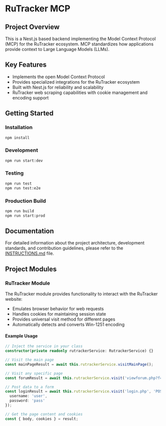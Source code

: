 # RuTracker MCP

## Project Overview
This is a Nest.js based backend implementing the Model Context Protocol (MCP) for the RuTracker ecosystem. MCP standardizes how applications provide context to Large Language Models (LLMs).

## Key Features
- Implements the open Model Context Protocol
- Provides specialized integrations for the RuTracker ecosystem
- Built with Nest.js for reliability and scalability
- RuTracker web scraping capabilities with cookie management and encoding support

## Getting Started

### Installation
```bash
npm install
```

### Development
```bash
npm run start:dev
```

### Testing
```bash
npm run test
npm run test:e2e
```

### Production Build
```bash
npm run build
npm run start:prod
```

## Documentation

For detailed information about the project architecture, development standards, and contribution guidelines, please refer to the [INSTRUCTIONS.md](./INSTRUCTIONS.md) file.

## Project Modules

### RuTracker Module
The RuTracker module provides functionality to interact with the RuTracker website:

- Emulates browser behavior for web requests
- Handles cookies for maintaining session state
- Provides universal visit method for different pages
- Automatically detects and converts Win-1251 encoding

#### Example Usage
```typescript
// Inject the service in your class
constructor(private readonly rutrackerService: RutrackerService) {}

// Visit the main page
const mainPageResult = await this.rutrackerService.visitMainPage();

// Visit any specific page
const forumResult = await this.rutrackerService.visit('viewforum.php?f=1538');

// Post data to a form
const loginResult = await this.rutrackerService.visit('login.php', 'POST', {
  username: 'user',
  password: 'pass'
});

// Get the page content and cookies
const { body, cookies } = result;
``` 